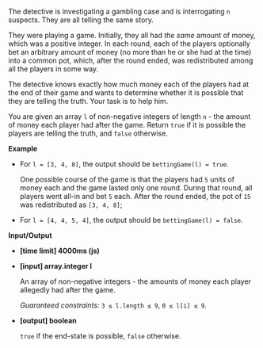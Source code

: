 ﻿The detective is investigating a gambling case and is interrogating `n` suspects. They are all telling the same story.

They were playing a game. Initially, they all had _the same_ amount of money, which was a positive integer. In each round, each of the players optionally bet an arbitrary amount of money (no more than he or she had at the time) into a common pot, which, after the round ended, was redistributed among all the players in some way.

The detective knows exactly how much money each of the players had at the end of their game and wants to determine whether it is possible that they are telling the truth. Your task is to help him.

You are given an array `l` of non-negative integers of length `n` - the amount of money each player had after the game. Return `true` if it is possible the players are telling the truth, and `false` otherwise.

**Example**

*   For `l = [3, 4, 8]`, the output should be
    `bettingGame(l) = true`.

    One possible course of the game is that the players had `5` units of money each and the game lasted only one round. During that round, all players went all-in and bet `5` each. After the round ended, the pot of `15` was redistributed as `[3, 4, 8]`;

*   For `l = [4, 4, 5, 4]`, the output should be
    `bettingGame(l) = false`.

**Input/Output**

*   **[time limit] 4000ms (js)**

*   **[input] array.integer l**

    An array of non-negative integers - the amounts of money each player allegedly had after the game.

    _Guaranteed constraints:_
    `3 ≤ l.length ≤ 9`,
    `0 ≤ l[i] ≤ 9`.

*   **[output] boolean**

    `true` if the end-state is possible, `false` otherwise.